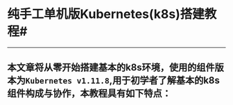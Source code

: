 # 纯手工单机版Kubernetes(k8s)搭建教程#
--------------------
本文章将从零开始搭建基本的k8s环境，使用的组件版本为`Kubernetes v1.11.8`,用于初学者了解基本的k8s组件构成与协作，本教程具有如下特点：
- 
